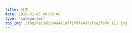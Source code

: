```yaml
---
title: 分类
date: 2018-01-05 00:00:00
type: "categories"
top_img: /img/Rec38b394a4e18ff2fdfe4971f6e2faf6 (1).jpg
---
```

